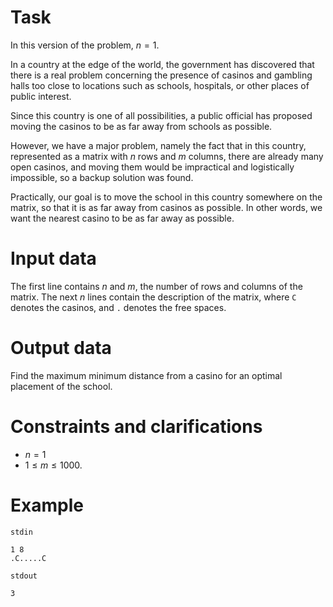 
# Task

In this version of the problem, $n = 1$.

In a country at the edge of the world, the government has discovered that there is a real problem concerning the presence of casinos and gambling halls too close to locations such as schools, hospitals, or other places of public interest.

Since this country is one of all possibilities, a public official has proposed moving the casinos to be as far away from schools as possible.

However, we have a major problem, namely the fact that in this country, represented as a matrix with $n$ rows and $m$ columns, there are already many open casinos, and moving them would be impractical and logistically impossible, so a backup solution was found.

Practically, our goal is to move the school in this country somewhere on the matrix, so that it is as far away from casinos as possible. In other words, we want the nearest casino to be as far away as possible.

# Input data

The first line contains $n$ and $m$, the number of rows and columns of the matrix. The next $n$ lines contain the description of the matrix, where `C` denotes the casinos, and `.` denotes the free spaces.

# Output data

Find the maximum minimum distance from a casino for an optimal placement of the school.

# Constraints and clarifications

* $n = 1$
* $1 \leq m \leq 1000$.

# Example

`stdin`
```
1 8
.C.....C
```

`stdout`
```
3
```
```
